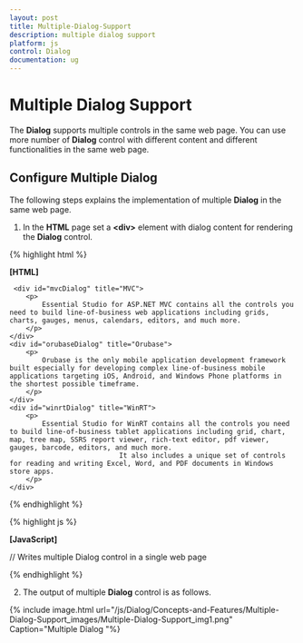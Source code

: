 ```yaml
---
layout: post
title: Multiple-Dialog-Support
description: multiple dialog support
platform: js
control: Dialog
documentation: ug
---
```


# Multiple Dialog Support

The **Dialog** supports multiple controls in the same web page. You can use more number of **Dialog** control with different content and different functionalities in the same web page.

## Configure Multiple Dialog

The following steps explains the implementation of multiple **Dialog** in the same web page. 

1. In the **HTML** page set a **&lt;div&gt;** element with dialog content for rendering the **Dialog** control. 

{% highlight html %}

**[HTML]**

     <div id="mvcDialog" title="MVC">
        <p>
            Essential Studio for ASP.NET MVC contains all the controls you need to build line-of-business web applications including grids, charts, gauges, menus, calendars, editors, and much more.
        </p>
    </div>
    <div id="orubaseDialog" title="Orubase">
        <p>
            Orubase is the only mobile application development framework built especially for developing complex line-of-business mobile applications targeting iOS, Android, and Windows Phone platforms in the shortest possible timeframe. 
        </p>
    </div>
    <div id="winrtDialog" title="WinRT">
        <p>
            Essential Studio for WinRT contains all the controls you need to build line-of-business tablet applications including grid, chart, map, tree map, SSRS report viewer, rich-text editor, pdf viewer, gauges, barcode, editors, and much more. 
                               It also includes a unique set of controls for reading and writing Excel, Word, and PDF documents in Windows store apps.
        </p>
    </div>

{% endhighlight %}

{% highlight js %}

**[JavaScript]**

// Writes multiple Dialog control in a single web page
    <script type="text/javascript">
        $("#mvcDialog").ejDialog({ position: { X: 20, Y: 26 } });
        $("#orubaseDialog").ejDialog({ position: { X: 521, Y: 20 } });
        $("#winrtDialog").ejDialog({ position: { X: 296, Y: 207 } });
    </script>

{% endhighlight %}

2. The output of multiple **Dialog** control is as follows.

{% include image.html url="/js/Dialog/Concepts-and-Features/Multiple-Dialog-Support_images/Multiple-Dialog-Support_img1.png" Caption="Multiple Dialog                                                                                            "%}

